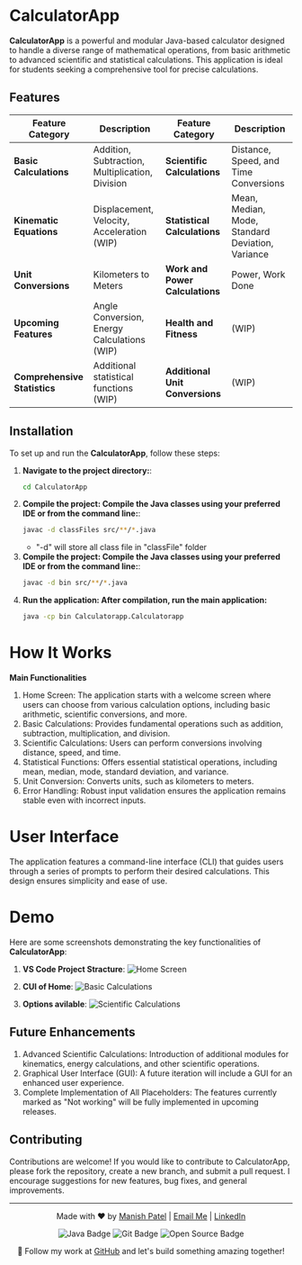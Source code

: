 # CalculatorApp

**CalculatorApp** is a powerful and modular Java-based calculator designed to handle a diverse range of mathematical operations, from basic arithmetic to advanced scientific and statistical calculations. This application is ideal for students seeking a comprehensive tool for precise calculations.

## Features

| **Feature Category**           | **Description**                                 | **Feature Category**         | **Description**                         |
| ------------------------------ | ----------------------------------------------- | ---------------------------- | --------------------------------------- |
| **Basic Calculations**          | Addition, Subtraction, Multiplication, Division | **Scientific Calculations**   | Distance, Speed, and Time Conversions   |
| **Kinematic Equations**         | Displacement, Velocity, Acceleration (WIP)      | **Statistical Calculations**  | Mean, Median, Mode, Standard Deviation, Variance |
| **Unit Conversions**            | Kilometers to Meters                            | **Work and Power Calculations** | Power, Work Done                        |
| **Upcoming Features**           | Angle Conversion, Energy Calculations (WIP)     | **Health and Fitness**        | (WIP)                                   |
| **Comprehensive Statistics**    | Additional statistical functions (WIP)          | **Additional Unit Conversions** | (WIP)                                  |


## Installation

To set up and run the **CalculatorApp**, follow these steps:

1. **Navigate to the project directory:**:
   ```bash
   cd CalculatorApp
   ```
2. **Compile the project: Compile the Java classes using your preferred IDE or from the command line:**:
   ```bash
   javac -d classFiles src/**/*.java
   ```
   * "-d" will store all class file in "classFile" folder
2. **Compile the project: Compile the Java classes using your preferred IDE or from the command line:**:
   ```bash
   javac -d bin src/**/*.java
   ```
3. **Run the application: After compilation, run the main application:**
   ```bash
   java -cp bin Calculatorapp.Calculatorapp

# How It Works
**Main Functionalities**
1. Home Screen: The application starts with a welcome screen where users can choose from various calculation options, including basic arithmetic, scientific conversions, and more.
2. Basic Calculations: Provides fundamental operations such as addition, subtraction, multiplication, and division.
3. Scientific Calculations: Users can perform conversions involving distance, speed, and time.
4. Statistical Functions: Offers essential statistical operations, including mean, median, mode, standard deviation, and variance.
5. Unit Conversion: Converts units, such as kilometers to meters.
6. Error Handling: Robust input validation ensures the application remains stable even with incorrect inputs.
# User Interface
The application features a command-line interface (CLI) that guides users through a series of prompts to perform their desired calculations. This design ensures simplicity and ease of use.

# Demo

Here are some screenshots demonstrating the key functionalities of **CalculatorApp**:

1. **VS Code Project Stracture**:
   ![Home Screen](https://github.com/its-maneeshk/.assets/blob/350976e7607e54c24cfc4ffde2b2c313a14b52af/CalculatorUsing-Java_Demo-images/CodingViewOfCalculator.png)

2. **CUI of Home**:
   ![Basic Calculations](https://github.com/its-maneeshk/.assets/blob/350976e7607e54c24cfc4ffde2b2c313a14b52af/CalculatorUsing-Java_Demo-images/HomeOfCalculator.png)

3. **Options avilable**:
   ![Scientific Calculations](https://github.com/its-maneeshk/.assets/blob/350976e7607e54c24cfc4ffde2b2c313a14b52af/CalculatorUsing-Java_Demo-images/OptionsOfCalculator.png)

## Future Enhancements
1. Advanced Scientific Calculations: Introduction of additional modules for kinematics, energy calculations, and other scientific operations.
2. Graphical User Interface (GUI): A future iteration will include a GUI for an enhanced user experience.
3. Complete Implementation of All Placeholders: The features currently marked as "Not working" will be fully implemented in upcoming releases.
## Contributing
Contributions are welcome! If you would like to contribute to CalculatorApp, please fork the repository, create a new branch, and submit a pull request. I encourage suggestions for new features, bug fixes, and general improvements.


---

<p align="center">
  Made with ❤️ by <a href="https://www.instagram.com/its_maneeshk_/" target="_blank">Manish Patel</a> | 
  <a href="mailto:maneeshkurmii@gmail.com">Email Me</a> | 
  <a href="https://www.linkedin.com/in/itsmaneeshk/" target="_blank">LinkedIn</a>
</p>

<p align="center">
  <img src="https://img.shields.io/badge/Code-Java-blue?style=flat-square&logo=java" alt="Java Badge">
  <img src="https://img.shields.io/badge/Tool-Git-orange?style=flat-square&logo=git" alt="Git Badge">
  <img src="https://img.shields.io/badge/Project-Open%20Source-brightgreen?style=flat-square" alt="Open Source Badge">
</p>

<p align="center">
  🚀 Follow my work at <a href="https://github.com/its-maneeshk" target="_blank">GitHub</a> and let's build something amazing together!
</p>

